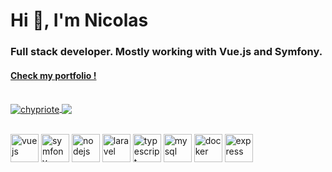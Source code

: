 <h1>Hi 👋, I'm Nicolas</h1>
<h3>Full stack developer. Mostly working with Vue.js and Symfony.</h3>

<h4><a href="https://nicolastem.fr">Check my portfolio !</a></h4>


<br/>
<a href="https://github.com/chypriote">
  <img align="center" src="https://github-readme-stats.vercel.app/api?username=chypriote&show_icons=true&theme=dracula&count_private=true&hide=stars" alt="chypriote" />
</a>
<a href="https://github.com/chypriote">
  <img align="center" src="https://github-readme-stats.vercel.app/api/top-langs/?username=chypriote&layout=compact" />
</a>
<br/>
<br/>

<img src="https://devicons.github.io/devicon/devicon.git/icons/vuejs/vuejs-original.svg" alt="vuejs" title="vuejs" width="45" height="45"/> <img src="https://devicons.github.io/devicon/devicon.git/icons/symfony/symfony-original.svg" alt="symfony" title="symfony" width="45" height="45"/> <img src="https://devicons.github.io/devicon/devicon.git/icons/nodejs/nodejs-original.svg" alt="nodejs" title="nodejs" width="45" height="45"/> <img src="https://devicons.github.io/devicon/devicon.git/icons/laravel/laravel-plain.svg" alt="laravel" title="laravel" width="45" height="45"/> <img src="https://devicons.github.io/devicon/devicon.git/icons/typescript/typescript-original.svg" alt="typescript" title="typescript" width="45" height="45"/> <img src="https://devicons.github.io/devicon/devicon.git/icons/mysql/mysql-original.svg" alt="mysql" title="mysql" width="45" height="45"/> <img src="https://devicons.github.io/devicon/devicon.git/icons/docker/docker-original.svg" alt="docker" title="docker" width="45" height="45"/> <img src="https://devicons.github.io/devicon/devicon.git/icons/express/express-original.svg" alt="express" title="express" width="45" height="45"/>
